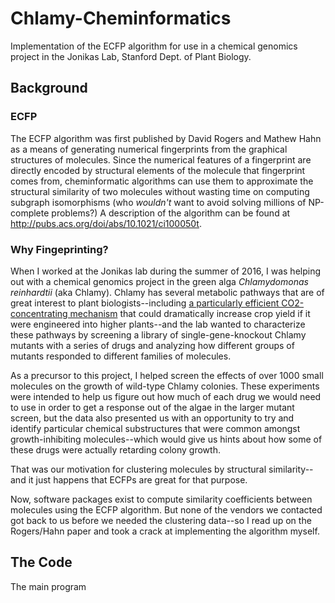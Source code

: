 # Chlamy-Cheminformatics
Implementation of the ECFP algorithm for use in a chemical genomics project in the Jonikas Lab, Stanford Dept. of Plant Biology.

## Background
### ECFP
The ECFP algorithm was first published by David Rogers and Mathew Hahn as a means of generating numerical fingerprints from the graphical structures of molecules. Since the numerical features of a fingerprint are directly encoded by structural elements of the molecule that fingerprint comes from, cheminformatic algorithms can use them to approximate the structural similarity of two molecules without wasting time on computing subgraph isomorphisms (who _wouldn't_ want to avoid solving millions of NP-complete problems?) A description of the algorithm can be found at http://pubs.acs.org/doi/abs/10.1021/ci100050t.

### Why Fingeprinting?
When I worked at the Jonikas lab during the summer of 2016, I was helping out with a chemical genomics project in the green alga _Chlamydomonas reinhardtii_ (aka Chlamy). Chlamy has several metabolic pathways that are of great interest to plant biologists--including [a particularly efficient CO2-concentrating mechanism](https://en.wikipedia.org/wiki/Pyrenoid) that could dramatically increase crop yield if it were engineered into higher plants--and the lab wanted to characterize these pathways by screening a library of single-gene-knockout Chlamy mutants with a series of drugs and analyzing how different groups of mutants responded to different families of molecules.

As a precursor to this project, I helped screen the effects of over 1000 small molecules on the growth of wild-type Chlamy colonies. These experiments were intended to help us figure out how much of each drug we would need to use in order to get a response out of the algae in the larger mutant screen, but the data also presented us with an opportunity to try and identify particular chemical substructures that were common amongst growth-inhibiting molecules--which would give us hints about how some of these drugs were actually retarding colony growth.

That was our motivation for clustering molecules by structural similarity--and it just happens that ECFPs are great for that purpose.

Now, software packages exist to compute similarity coefficients between molecules using the ECFP algorithm. But none of the vendors we contacted got back to us before we needed the clustering data--so I read up on the Rogers/Hahn paper and took a crack at implementing the algorithm myself.

## The Code
The main program